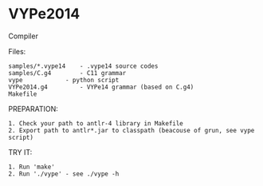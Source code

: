 VYPe2014
========

Compiler

Files:

	samples/*.vype14 	- .vype14 source codes
	samples/C.g4 		- C11 grammar
	vype 			- python script
	VYPe2014.g4 		- VYPe14 grammar (based on C.g4)
	Makefile

PREPARATION:

	1. Check your path to antlr-4 library in Makefile
	2. Export path to antlr*.jar to classpath (beacouse of grun, see vype script)

TRY IT:

	1. Run 'make'
	2. Run './vype' - see ./vype -h
